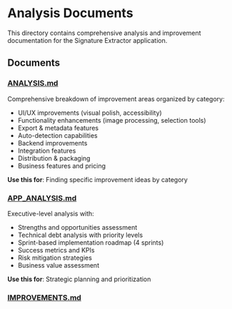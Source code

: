# Analysis Documents

This directory contains comprehensive analysis and improvement documentation for the Signature Extractor application.

## Documents

### [ANALYSIS.md](./ANALYSIS.md)
Comprehensive breakdown of improvement areas organized by category:
- UI/UX improvements (visual polish, accessibility)
- Functionality enhancements (image processing, selection tools)
- Export & metadata features
- Auto-detection capabilities
- Backend improvements
- Integration features
- Distribution & packaging
- Business features and pricing

**Use this for**: Finding specific improvement ideas by category

### [APP_ANALYSIS.md](./APP_ANALYSIS.md)
Executive-level analysis with:
- Strengths and opportunities assessment
- Technical debt analysis with priority levels
- Sprint-based implementation roadmap (4 sprints)
- Success metrics and KPIs
- Risk mitigation strategies
- Business value assessment

**Use this for**: Strategic planning and prioritization

### [IMPROVEMENTS.md](./IMPROVEMENTS.md)
Code quality and refactoring focus:
- Backend refactoring needs (consolidate extraction logic)
- API enhancements (async operations, validation)
- Security improvements (rate limiting, file upload hardening)
- Desktop app code quality
- New feature suggestions from roadmap

**Use this for**: Technical debt reduction and code cleanup

### [FEATURE_PROPOSAL.md](./FEATURE_PROPOSAL.md)
Creative feature concept:
- **Signature Style Transfer** - Apply artistic styles to signatures
- Implementation using deep learning (neural style transfer)
- Monetization as premium feature
- UI/UX mockup suggestions

**Use this for**: Future innovative features

## Related Documentation

- [ROADMAP.md](../ROADMAP.md) - Product development roadmap with 8 phases
- [improvement_areas.md](../improvement_areas.md) - Actionable improvement list with priorities
- [USE_CASES.md](../USE_CASES.md) - 20+ real-world application scenarios
- [PRICING.md](../PRICING.md) - Business model and pricing strategy

## Status

These analysis documents were created during the initial project assessment (October 2025) and provide valuable reference material for future development. They complement the main documentation and provide deeper technical and business insights.

**Last Updated**: October 26, 2025
